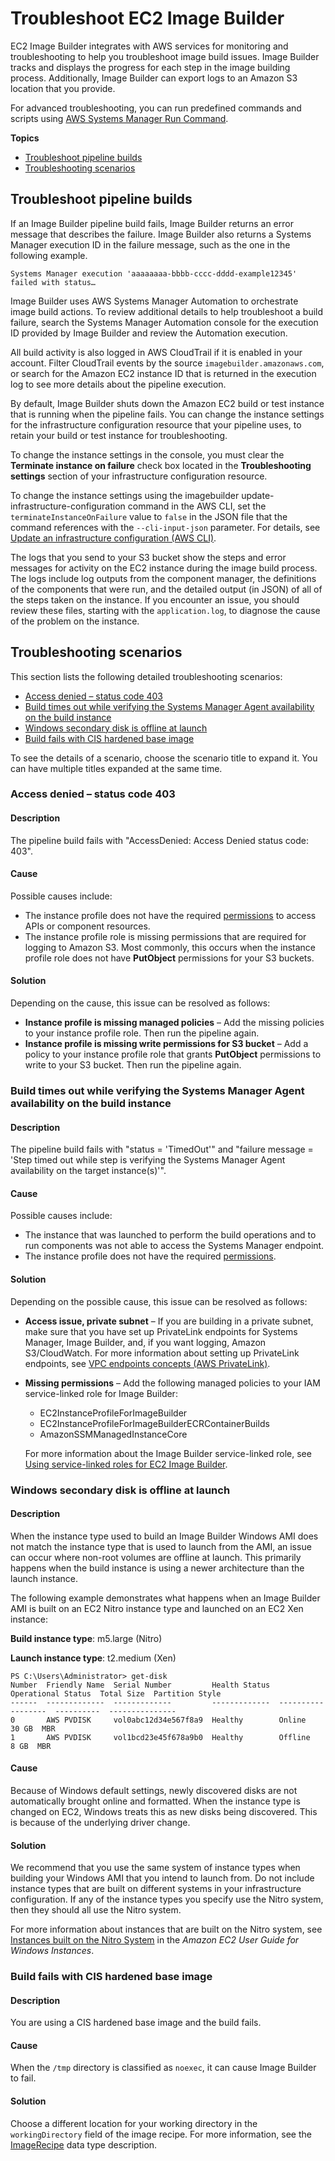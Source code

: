 # Troubleshoot EC2 Image Builder<a name="troubleshooting"></a>

EC2 Image Builder integrates with AWS services for monitoring and troubleshooting to help you troubleshoot image build issues\. Image Builder tracks and displays the progress for each step in the image building process\. Additionally, Image Builder can export logs to an Amazon S3 location that you provide\.

For advanced troubleshooting, you can run predefined commands and scripts using [AWS Systems Manager Run Command](https://docs.aws.amazon.com/systems-manager/latest/userguide/execute-remote-commands.html)\.

**Topics**
+ [Troubleshoot pipeline builds](#troubleshooting-pipelines)
+ [Troubleshooting scenarios](#image-builder-troubleshooting-scenarios)

## Troubleshoot pipeline builds<a name="troubleshooting-pipelines"></a>

If an Image Builder pipeline build fails, Image Builder returns an error message that describes the failure\. Image Builder also returns a Systems Manager execution ID in the failure message, such as the one in the following example\.

```
Systems Manager execution 'aaaaaaaa-bbbb-cccc-dddd-example12345' failed with status…
```

Image Builder uses AWS Systems Manager Automation to orchestrate image build actions\. To review additional details to help troubleshoot a build failure, search the Systems Manager Automation console for the execution ID provided by Image Builder and review the Automation execution\.

All build activity is also logged in AWS CloudTrail if it is enabled in your account\. Filter CloudTrail events by the source `imagebuilder.amazonaws.com`, or search for the Amazon EC2 instance ID that is returned in the execution log to see more details about the pipeline execution\.

By default, Image Builder shuts down the Amazon EC2 build or test instance that is running when the pipeline fails\. You can change the instance settings for the infrastructure configuration resource that your pipeline uses, to retain your build or test instance for troubleshooting\.

To change the instance settings in the console, you must clear the **Terminate instance on failure** check box located in the **Troubleshooting settings** section of your infrastructure configuration resource\.

To change the instance settings using the imagebuilder update\-infrastructure\-configuration command in the AWS CLI, set the `terminateInstanceOnFailure` value to `false` in the JSON file that the command references with the `--cli-input-json` parameter\. For details, see [Update an infrastructure configuration \(AWS CLI\)](create-infra-config.md#cli-update-infrastructure-configuration)\.

The logs that you send to your S3 bucket show the steps and error messages for activity on the EC2 instance during the image build process\. The logs include log outputs from the component manager, the definitions of the components that were run, and the detailed output \(in JSON\) of all of the steps taken on the instance\. If you encounter an issue, you should review these files, starting with the `application.log`, to diagnose the cause of the problem on the instance\. 

## Troubleshooting scenarios<a name="image-builder-troubleshooting-scenarios"></a>

This section lists the following detailed troubleshooting scenarios:
+ [Access denied – status code 403](#ts-access-denied)
+ [Build times out while verifying the Systems Manager Agent availability on the build instance](#ts-timeout-ssm-agent)
+ [Windows secondary disk is offline at launch](#ts-win-disk-offline)
+ [Build fails with CIS hardened base image](#ts-cis-base)

To see the details of a scenario, choose the scenario title to expand it\. You can have multiple titles expanded at the same time\.

### Access denied – status code 403<a name="ts-access-denied"></a>

#### Description<a name="ts-access-denied-descr"></a>

The pipeline build fails with "AccessDenied: Access Denied status code: 403"\.

#### Cause<a name="ts-access-denied-cause"></a>

Possible causes include:
+ The instance profile does not have the required [permissions](image-builder-setting-up.md#image-builder-IAM-prereq) to access APIs or component resources\.
+ The instance profile role is missing permissions that are required for logging to Amazon S3\. Most commonly, this occurs when the instance profile role does not have **PutObject** permissions for your S3 buckets\.

#### Solution<a name="ts-access-denied-solution"></a>

Depending on the cause, this issue can be resolved as follows:
+ **Instance profile is missing managed policies** – Add the missing policies to your instance profile role\. Then run the pipeline again\.
+ **Instance profile is missing write permissions for S3 bucket** – Add a policy to your instance profile role that grants **PutObject** permissions to write to your S3 bucket\. Then run the pipeline again\.

### Build times out while verifying the Systems Manager Agent availability on the build instance<a name="ts-timeout-ssm-agent"></a>

#### Description<a name="ts-timeout-ssm-agent-descr"></a>

The pipeline build fails with "status = 'TimedOut'" and "failure message = 'Step timed out while step is verifying the Systems Manager Agent availability on the target instance\(s\)'"\.

#### Cause<a name="ts-timeout-ssm-agent-cause"></a>

Possible causes include:
+ The instance that was launched to perform the build operations and to run components was not able to access the Systems Manager endpoint\.
+ The instance profile does not have the required [permissions](image-builder-setting-up.md#image-builder-IAM-prereq)\.

#### Solution<a name="ts-timeout-ssm-agent-solution"></a>

Depending on the possible cause, this issue can be resolved as follows:
+ **Access issue, private subnet** – If you are building in a private subnet, make sure that you have set up PrivateLink endpoints for Systems Manager, Image Builder, and, if you want logging, Amazon S3/CloudWatch\. For more information about setting up PrivateLink endpoints, see [VPC endpoints concepts \(AWS PrivateLink\)](https://docs.aws.amazon.com/vpc/latest/privatelink/endpoint-services-overview.html)\.
+ **Missing permissions** – Add the following managed policies to your IAM service\-linked role for Image Builder:
  + EC2InstanceProfileForImageBuilder
  + EC2InstanceProfileForImageBuilderECRContainerBuilds
  + AmazonSSMManagedInstanceCore

  For more information about the Image Builder service\-linked role, see [Using service\-linked roles for EC2 Image Builder](image-builder-service-linked-role.md)\.

### Windows secondary disk is offline at launch<a name="ts-win-disk-offline"></a>

#### Description<a name="ts-win-disk-offline-descr"></a>

When the instance type used to build an Image Builder Windows AMI does not match the instance type that is used to launch from the AMI, an issue can occur where non\-root volumes are offline at launch\. This primarily happens when the build instance is using a newer architecture than the launch instance\.

The following example demonstrates what happens when an Image Builder AMI is built on an EC2 Nitro instance type and launched on an EC2 Xen instance:

**Build instance type**: m5\.large \(Nitro\)

**Launch instance type**: t2\.medium \(Xen\)

```
PS C:\Users\Administrator> get-disk
Number  Friendly Name  Serial Number         Health Status  Operational Status  Total Size  Partition Style
------  -------------  -------------         -------------  ------------------  ----------  ---------------
0       AWS PVDISK     vol0abc12d34e567f8a9  Healthy        Online                   30 GB  MBR
1       AWS PVDISK     vol1bcd23e45f678a9b0  Healthy        Offline                   8 GB  MBR
```

#### Cause<a name="ts-win-disk-offline-cause"></a>

Because of Windows default settings, newly discovered disks are not automatically brought online and formatted\. When the instance type is changed on EC2, Windows treats this as new disks being discovered\. This is because of the underlying driver change\.

#### Solution<a name="ts-win-disk-offline-solution"></a>

We recommend that you use the same system of instance types when building your Windows AMI that you intend to launch from\. Do not include instance types that are built on different systems in your infrastructure configuration\. If any of the instance types you specify use the Nitro system, then they should all use the Nitro system\.

For more information about instances that are built on the Nitro system, see [Instances built on the Nitro System](https://docs.aws.amazon.com/AWSEC2/latest/WindowsGuide/instance-types.html#ec2-nitro-instances) in the *Amazon EC2 User Guide for Windows Instances*\.

### Build fails with CIS hardened base image<a name="ts-cis-base"></a>

#### Description<a name="ts-cis-base-descr"></a>

You are using a CIS hardened base image and the build fails\.

#### Cause<a name="ts-cis-base-cause"></a>

When the `/tmp` directory is classified as `noexec`, it can cause Image Builder to fail\.

#### Solution<a name="ts-cis-base-solution"></a>

Choose a different location for your working directory in the `workingDirectory` field of the image recipe\. For more information, see the [ImageRecipe](https://docs.aws.amazon.com/imagebuilder/latest/APIReference/API_ImageRecipe.html) data type description\.